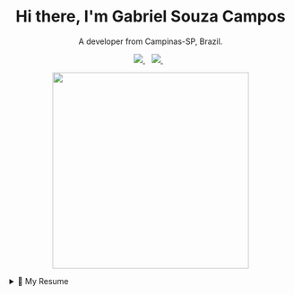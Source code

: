 <h1 align='center'>
  Hi there, I'm Gabriel Souza Campos
</h1>

<p align='center'>
  A developer from Campinas-SP, Brazil.
</p>

<p align='center'>
  <a href="https://www.linkedin.com/in/gabrielsouzacampos/">
    <img src="https://img.shields.io/badge/linkedin-%230077B5.svg?&style=for-the-badge&logo=linkedin&logoColor=white" />
  </a>&nbsp;&nbsp;
  <a href="mailto:gabriel.s.campos@hotmail.com">
    <img src="https://img.shields.io/badge/gmail-D14836?&style=for-the-badge&logo=gmail&logoColor=white" />        
  </a>&nbsp;&nbsp;
</p>

<p align='center'>
  <a href="#"><img src="https://github-readme-stats.vercel.app/api/top-langs/?username=gabrielsouzacampos&layout=compact&show_icons=true&count_private=true&theme=dracula" width="350"></a>
</p>

<details>
  <summary>📃 My Resume</summary>


## Education

- 📖 **Analysis and Systems Development**\
📆 2017 - 2020\
📍 **UNISAL - Centro Universitário Salesiano de São Paulo** - Campinas-SP, Brazil

- 📖 **Postgraduate in Full Stack Web Development**\
📆 2020 - Moment\
📍 **Unyleya** - Distance learning, Brazil

## Experience

<img align="right" src="https://img.shields.io/badge/dotnet-net%23239120.svg?&style=flat-square&logo=dot-net&logoColor=white" />
<img align="right" src="https://img.shields.io/badge/javascript%20-%23323330.svg?&style=flat-squarelogo=javascript&logoColor=%23F7DF1E" />
<img align="right" src="https://img.shields.io/badge/jquery%20-%230769AD.svg?&style=flat-square&logo=jquery&logoColor=white" />
<img align="right" src="https://img.shields.io/badge/oracle-EA1D2C?logo=oracle&logoColor=white&style=flat-square" />
<img align="right" src="https://img.shields.io/badge/Git-181717?logo=git&logoColor=white" />
<img align="right" src="https://img.shields.io/badge/html5%20-%23E34F26.svg?&style=flat-square&logo=html5&logoColor=white" />
<img align="right" src="https://img.shields.io/badge/css3%20-%231572B6.svg?&style=flat-square&logo=css3&logoColor=white" />
<img align="right" src="https://img.shields.io/badge/bootstrap%20-%23563D7C.svg?&style=flat-square&logo=bootstrap&logoColor=white" />

- 👨‍💻 **Junior Systems Developer**\
📆 2019 - Moment\
📍 **FUNCAMP - Fundação de Desenvolvimento da Unicamp** - Campinas-SP, Brazil

<img align="right" src="https://img.shields.io/badge/dotnet-net%23239120.svg?&style=flat-square&logo=dot-net&logoColor=white" />
<img align="right" src="https://img.shields.io/badge/javascript%20-%23323330.svg?&style=flat-squarelogo=javascript&logoColor=%23F7DF1E" />
<img align="right" src="https://img.shields.io/badge/jquery%20-%230769AD.svg?&style=flat-square&logo=jquery&logoColor=white" />
<img align="right" src="https://img.shields.io/badge/oracle-EA1D2C?logo=oracle&logoColor=white&style=flat-square" />
<img align="right" src="https://img.shields.io/badge/Git-181717?logo=git&logoColor=white" />
<img align="right" src="https://img.shields.io/badge/html5%20-%23E34F26.svg?&style=flat-square&logo=html5&logoColor=white" />
<img align="right" src="https://img.shields.io/badge/css3%20-%231572B6.svg?&style=flat-square&logo=css3&logoColor=white" />
<img align="right" src="https://img.shields.io/badge/bootstrap%20-%23563D7C.svg?&style=flat-square&logo=bootstrap&logoColor=white" />

- 👨‍💻 **Development trainee**\
📆 2019 - 2019 (7 months)\
📍 **FUNCAMP - Fundação de Desenvolvimento da Unicamp** - Campinas-SP, Brazil

## I'm studying
<img align="left" src="https://img.shields.io/badge/typescript%20-%23007ACC.svg?&style=flat-square&logo=typescript&logoColor=white" />
<img align="left" src="https://img.shields.io/badge/dart-%230175C2.svg?&style=flat-square&logo=dart&logoColor=white" />
<img align="left" src="https://img.shields.io/badge/node.js%20-%2343853D.svg?&style=flat-square&logo=node.js&logoColor=white" />
<img align="left" src="https://img.shields.io/badge/react%20-%2320232a.svg?&style=flat-square&logo=react&logoColor=%2361DAFB" />
<img align="left" src="https://img.shields.io/badge/react_native%20-%2320232a.svg?&style=flat-square&logo=react&logoColor=%2361DAFB" />
<img align="left" src="https://img.shields.io/badge/Flutter%20-%2302569B.svg?&style=flat-square&logo=Flutter&logoColor=white" />
<img align="left" src="https://img.shields.io/badge/MongoDB-%234ea94b.svg?&style=flat-square&logo=mongodb&logoColor=white" />
<img align="left" src="https://img.shields.io/badge/firebase-%23F5820D.svg?&style=flat-square&logo=firebase&logoColor=white" />

</details>
